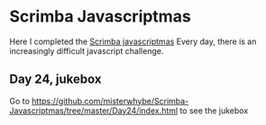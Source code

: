 # Scrimba Javascriptmas

Here I completed the [Scrimba javascriptmas](https://scrimba.com/learn/javascriptmas)
Every day, there is an increasingly difficult javascript challenge.

## Day 24, jukebox
Go to https://github.com/misterwhybe/Scrimba-Javascriptmas/tree/master/Day24/index.html to see the jukebox